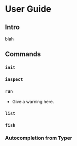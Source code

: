 # User Guide
## Intro
blah
## Commands
### `init`
### `inspect`
### `run`
 - Give a warning here.
### `list`
### `fish`
### Autocompletion from Typer
